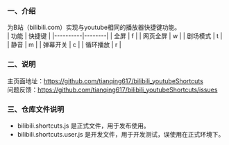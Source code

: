 ### 一、介绍

为B站（bilibili.com）实现与youtube相同的播放器快捷键功能。  
| 功能 | 快捷键 |
|----------|--------|
| 全屏 | f |
| 网页全屏 | w |
| 剧场模式 | t |
| 静音 | m |
| 弹幕开关 | c |
| 循环播放 | r |

### 二、说明
主页面地址：https://github.com/tianqing617/bilibili_youtubeShortcuts  
问题反馈：https://github.com/tianqing617/bilibili_youtubeShortcuts/issues  

### 三、仓库文件说明
* bilibili.shortcuts.js 是正式文件，用于发布使用。  
* bilibili.shortcuts.user.js 是开发文件，用于开发测试，误使用在正式环境下。